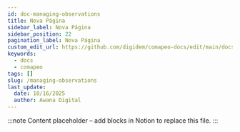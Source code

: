 ```yaml
---
id: doc-managing-observations
title: Nova Página
sidebar_label: Nova Página
sidebar_position: 22
pagination_label: Nova Página
custom_edit_url: https://github.com/digidem/comapeo-docs/edit/main/docs/reviewing-observations/managing-observations.md
keywords:
  - docs
  - comapeo
tags: []
slug: /managing-observations
last_update:
  date: 10/16/2025
  author: Awana Digital
---
```


<!-- Placeholder content generated automatically because the Notion page is missing a Website Block. -->

:::note
Content placeholder – add blocks in Notion to replace this file.
:::
